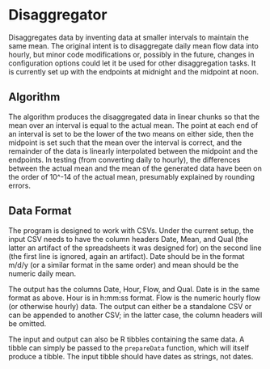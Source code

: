 # Disaggregator
Disaggregates data by inventing data at smaller intervals to maintain the same mean.  The original intent is to disaggregate daily mean flow data into hourly, but minor code modifications or, possibly in the future, changes in configuration options could let it be used for other disaggregation tasks.  It is currently set up with the endpoints at midnight and the midpoint at noon.

## Algorithm
The algorithm produces the disaggregated data in linear chunks so that the mean over an interval is equal to the actual mean.  The point at each end of an interval is set to be the lower of the two means on either side, then the midpoint is set such that the mean over the interval is correct, and the remainder of the data is linearly interpolated between the midpoint and the endpoints.  In testing (from converting daily to hourly), the differences between the actual mean and the mean of the generated data have been on the order of 10^-14 of the actual mean, presumably explained by rounding errors.

## Data Format
The program is designed to work with CSVs.  Under the current setup, the input CSV needs to have the column headers Date, Mean, and Qual (the latter an artifact of the spreadsheets it was designed for) on the second line (the first line is ignored, again an artifact).  Date should be in the format m/d/y (or a similar format in the same order) and mean should be the numeric daily mean.

The output has the columns Date, Hour, Flow, and Qual.  Date is in the same format as above.  Hour is in h:mm:ss format.  Flow is the numeric hourly flow (or otherwise hourly) data.  The output can either be a standalone CSV or can be appended to another CSV; in the latter case, the column headers will be omitted.

The input and output can also be R tibbles containing the same data.  A tibble can simply be passed to the `prepareData` function, which will itself produce a tibble.  The input tibble should have dates as strings, not dates.
